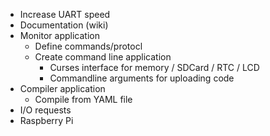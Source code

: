- Increase UART speed
- Documentation (wiki)
- Monitor application
  - Define commands/protocl
  - Create command line application
    - Curses interface for memory / SDCard / RTC / LCD
    - Commandline arguments for uploading code
- Compiler application
  - Compile from YAML file
- I/O requests
- Raspberry Pi
